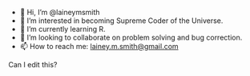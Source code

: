 - 👋 Hi, I’m @laineymsmith
- 👀 I’m interested in becoming Supreme Coder of the Universe.
- 🌱 I’m currently learning R.
- 💞️ I’m looking to collaborate on problem solving and bug correction.
- 📫 How to reach me: lainey.m.smith@gmail.com

Can I edit this?

<!---
laineymsmith/laineymsmith is a ✨ special ✨ repository because its `README.md` (this file) appears on your GitHub profile.
You can click the Preview link to take a look at your changes.
--->
